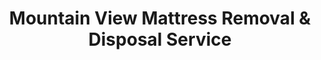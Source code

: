 ---
layout: location.njk
title: Mountain View Mattress Removal & Disposal Service
description: Professional mattress removal in Mountain View, California. Next-day pickup  Licensed, insured, and eco-friendly. Serving 15+ neighborhoods from Googleplex to NASA Ames areas in Silicon Valley.
permalink: /mattress-removal/california/san-francisco/mountain-view/
city: Mountain View
state: California
stateSlug: california
parentMetro: San Francisco
tier: 3
coordinates:
  lat: 37.3861
  lng: -122.0839
pricing:
  startingPrice: 125
  single: 125
  queen: 155
  king: 180
  boxSpring: 30
pageContent:
  heroDescription: "Silicon Valley's trusted mattress removal service in Mountain View, California. Professional pickup  We handle everything from Google campus housing to NASA Ames neighborhoods. Serving 15+ areas throughout the tech corridor with full regulatory compliance."
  aboutService: "Mountain View's specialized mattress removal and recycling service, serving the heart of Silicon Valley with expertise tailored to the city's unique tech-driven community. From housing near the Googleplex to neighborhoods around NASA Ames Research Center, we provide professional mattress pickup throughout 15+ neighborhoods in Mountain View, ensuring 80% of materials are recycled responsibly while maintaining full compliance with Alameda County regulations. Our Mountain View team understands the challenges of serving this dynamic tech hub - from frequent moves by international workers to the high housing turnover rate driven by Silicon Valley's fast-paced career changes. We work with Waste Management of Alameda County and certified recycling facilities to ensure your old mattress is disposed of responsibly and in compliance with California's Mattress Stewardship Program requirements, supporting the city's commitment to sustainability innovation."
  serviceAreasIntro: "We provide comprehensive mattress pickup services throughout greater Mountain View, covering all major neighborhoods from the tech corridor to residential areas:"
  regulationsCompliance: "Our service ensures full compliance with Alameda County waste management regulations and California's Mattress Stewardship Program, providing you with proper disposal documentation and handling all required preparation steps."
  environmentalImpact: "Mountain View's position at the center of Silicon Valley makes responsible mattress disposal crucial for supporting the tech industry's sustainability goals. With companies like Google leading environmental initiatives, proper mattress recycling aligns with corporate responsibility standards many residents work under. Our partnerships process mattresses into materials that supply the tech industry - steel becomes components for server infrastructure, recycled foam provides packaging for electronic devices, and organic fibers support Google's campus composting programs. This circular approach supports Mountain View's role as a sustainability innovation hub while meeting the environmental expectations of the world's leading tech companies."
  howItWorksScheduling: "Next-day slots available throughout Mountain View's neighborhoods. We'll confirm via text message and coordinate with apartment complexes and corporate housing facilities common in the tech corridor."
  howItWorksService: "Our licensed and insured team removes your mattress from anywhere on your property, handles all county-required preparation, and navigates Mountain View's mix of older neighborhoods and new high-density developments."
  howItWorksDisposal: "Your mattress is processed through Alameda County certified recycling facilities or other state-approved processors for responsible material recovery under California's Mattress Stewardship Program."
  sidebarStats:
    mattressesRemoved: "1,943"
neighborhoods: [
  {
    "name": "Whisman",
    "zipCodes": ["94041"]
  },
  {
    "name": "Old Mountain View", 
    "zipCodes": ["94041"]
  },
  {
    "name": "Sylvan Park",
    "zipCodes": ["94041"]
  },
  {
    "name": "Martens",
    "zipCodes": ["94040"]
  },
  {
    "name": "Monta Loma",
    "zipCodes": ["94041"]
  },
  {
    "name": "Castro City",
    "zipCodes": ["94041"]
  },
  {
    "name": "Bubb Road",
    "zipCodes": ["94041"]
  },
  {
    "name": "Middlefield",
    "zipCodes": ["94043"]
  },
  {
    "name": "NASA Ames",
    "zipCodes": ["94043"]
  },
  {
    "name": "Downtown Mountain View",
    "zipCodes": ["94041"]
  },
  {
    "name": "Willows",
    "zipCodes": ["94041"]
  },
  {
    "name": "Rex Manor",
    "zipCodes": ["94043"]
  },
  {
    "name": "Sleeper",
    "zipCodes": ["94043"]
  },
  {
    "name": "Whisman School",
    "zipCodes": ["94041"]
  },
  {
    "name": "Fairmeadow",
    "zipCodes": ["94040"]
  }
]
zipCodes: [
  "94040", "94041", "94043"
]
recyclingPartners: [
  "Waste Management of Alameda County",
  "Alameda County Waste Management Authority",
  "ByeBye Mattress Drop-off Locations"
]
localRegulations: "Mountain View operates under Alameda County's waste management system, requiring residents to schedule mattress pickup through Waste Management or certified private haulers. The city's high housing turnover rate, driven by tech industry job changes and international worker visa transitions, creates consistent demand for bulky item disposal services. Many newer apartment complexes serving Google and NASA employees have specific protocols for bulky item pickup, including designated staging areas and advance notice requirements to property management. Our service works directly with corporate housing providers and apartment managers throughout Mountain View to streamline the process for residents who may be unfamiliar with local waste disposal requirements."
nearbyCities: [
  {
    "name": "Sunnyvale",
    "slug": "sunnyvale",
    "distance": 6,
    "isSuburb": true
  },
  {
    "name": "Palo Alto",
    "slug": "palo-alto",
    "distance": 5,
    "isSuburb": true
  },
  {
    "name": "Los Altos",
    "slug": "los-altos",
    "distance": 8,
    "isSuburb": true
  },
  {
    "name": "Santa Clara",
    "slug": "santa-clara",
    "distance": 12,
    "isSuburb": true
  },
  {
    "name": "San Jose",
    "slug": "san-jose",
    "distance": 15,
    "isSuburb": true
  }
]
reviews:
  count: 156
  featured: [
    {
      "text": "Moving from Google campus housing to a new place in Palo Alto and needed quick mattress removal. These guys were able to schedule next-day pickup and worked around my apartment complex's requirements perfectly. Super professional and the process was exactly what I needed during a busy job transition.",
      "author": "Raj P.",
      "neighborhood": "Whisman"
    },
    {
      "text": "Our lease near NASA Ames was ending and we had to get rid of a king mattress set. The team showed up exactly on time, handled everything efficiently, and even helped coordinate with our property manager for building access. Great service during what was already a stressful moving week.",
      "author": "Sarah L.",
      "neighborhood": "NASA Ames"
    },
    {
      "text": "Living downtown Mountain View with street parking challenges, I was worried about the pickup logistics. The crew called ahead, found a good spot, and had our old mattress out in under 20 minutes. Totally worth it instead of trying to deal with city pickup scheduling.",
      "author": "Mike C.",
      "neighborhood": "Downtown Mountain View"
    }
  ]
faqs: [
  {
    "question": "How quickly can you pick up a mattress in Mountain View?",
    "answer": "We offer next-day pickup throughout Mountain View's neighborhoods, including weekends. Most areas from the Google campus to NASA Ames can be serviced within 24 hours of booking, depending on your preferred schedule."
  },
  {
    "question": "Do you work with corporate housing and apartment complexes in Mountain View?",
    "answer": "Yes, we regularly coordinate with corporate housing providers and apartment complexes throughout Mountain View's tech corridor. We're familiar with building access requirements and can work with property management to ensure smooth pickup scheduling."
  },
  {
    "question": "What are Mountain View's regulations for mattress disposal?",
    "answer": "Mountain View follows Alameda County waste management regulations, requiring mattress pickup to be scheduled through Waste Management or certified private haulers like our service. As part of California's Mattress Stewardship Program, all mattresses must be properly recycled. We handle all compliance requirements for you."
  },
  {
    "question": "Is there an extra charge for pickup from apartments near Google or NASA?",
    "answer": "Our standard pricing covers removal from anywhere on your property, including multi-story apartments and complexes with specific access requirements. Whether you're in corporate housing near the Googleplex or residential areas near NASA Ames, there are no additional fees."
  },
  {
    "question": "Do you accommodate international residents who may be unfamiliar with local requirements?",
    "answer": "Absolutely. We work with many international tech workers in Mountain View and can guide you through the entire process. Our team handles all regulatory requirements and can explain the disposal process in detail to ensure everything is compliant."
  },
  {
    "question": "What happens to my mattress after pickup in Mountain View?",
    "answer": "Your mattress is processed through Alameda County certified recycling facilities or other California Mattress Stewardship Program approved processors. Approximately 80% of materials are recycled, including steel springs, foam, fabric, and wood components."
  },
  {
    "question": "Can you handle pickup during tech industry busy seasons?",
    "answer": "Yes, we maintain flexible scheduling to accommodate Silicon Valley's unique patterns, including busy periods around quarterly cycles, major product launches, or visa-related moves common in the tech industry."
  },
  {
    "question": "Do you service both older neighborhoods and new high-density developments?",
    "answer": "We service all areas of Mountain View, from established neighborhoods like Old Mountain View to newer high-density developments. Our team is experienced with both older housing access challenges and modern apartment complex requirements."
  }
]
---